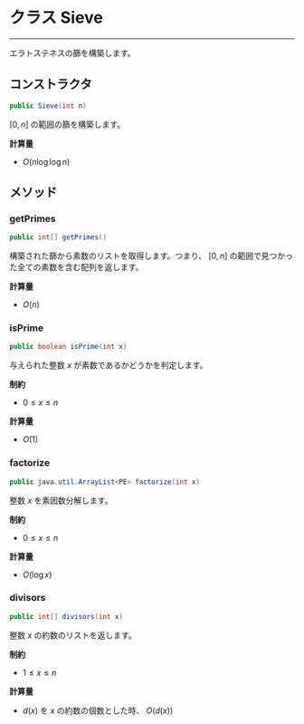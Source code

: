# クラス Sieve
---

エラトステネスの篩を構築します。

## コンストラクタ
```java
public Sieve(int n)
```
$[0, n]$ の範囲の篩を構築します。

**計算量**
- $O(n \log{\log{n}})$


## メソッド
### getPrimes
```java
public int[] getPrimes()
```

構築された篩から素数のリストを取得します。つまり、 $[0, n]$ の範囲で見つかった全ての素数を含む配列を返します。

**計算量**
- $O(n)$


### isPrime
```java
public boolean isPrime(int x)
```

与えられた整数 $x$ が素数であるかどうかを判定します。


**制約**
- $0 \leq x \leq n$

**計算量**
- $O(1)$

### factorize
```java
public java.util.ArrayList<PE> factorize(int x)
```

整数 $x$ を素因数分解します。

**制約**
- $0 \leq x \leq n$

**計算量**
- $O(\log{x})$

### divisors
```java
public int[] divisors(int x)
```

整数 $x$ の約数のリストを返します。

**制約**
- $1 \leq x \leq n$

**計算量**
- $d(x)$ を $x$ の約数の個数とした時、 $O(d(x))$
